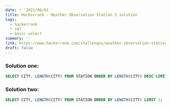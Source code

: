 ```yaml
---
date: ! '2021/06/01 '
title: Hackerrank - Weather Observation Station 5 solution
tags:
  - hackerrank
  - sql
  - basic-select
summary: ''
link: https://www.hackerrank.com/challenges/weather-observation-station-5
draft: false
---
```


### Solution one:

```sql
SELECT CITY, LENGTH(CITY) FROM STATION ORDER BY LENGTH(CITY) DESC LIMIT 1;
```

### Solution two:

```sql
SELECT CITY, LENGTH(CITY) FROM STATION ORDER BY LENGTH(CITY) LIMIT 1;
```
